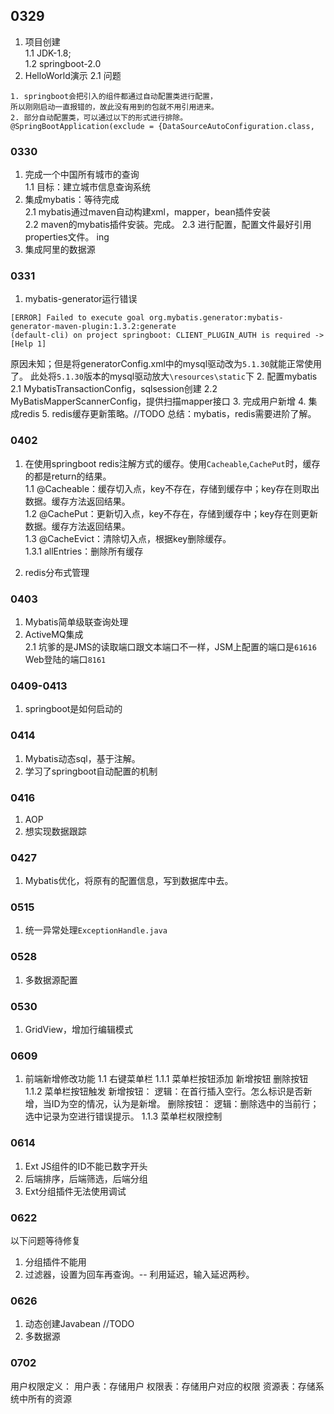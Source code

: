 ## 0329
1. 项目创建 <br>
1.1 JDK-1.8; <br>
1.2 springboot-2.0 <br>
2. HelloWorld演示
2.1 问题
```$xslt
1. springboot会把引入的组件都通过自动配置类进行配置，
所以刚刚启动一直报错的，故此没有用到的包就不用引用进来。
2. 部分自动配置类，可以通过以下的形式进行排除。
@SpringBootApplication(exclude = {DataSourceAutoConfiguration.class,
```

### 0330
1. 完成一个中国所有城市的查询 <br>
1.1 目标：建立城市信息查询系统 <br>
2. 集成mybatis：等待完成 <br> 
2.1 mybatis通过maven自动构建xml，mapper，bean插件安装 <br>
2.2 maven的mybatis插件安装。完成。
2.3 进行配置，配置文件最好引用properties文件。 ing
3. 集成阿里的数据源

### 0331
1. mybatis-generator运行错误
```
[ERROR] Failed to execute goal org.mybatis.generator:mybatis-generator-maven-plugin:1.3.2:generate 
(default-cli) on project springboot: CLIENT_PLUGIN_AUTH is required -> [Help 1]
```
原因未知；但是将generatorConfig.xml中的mysql驱动改为`5.1.30`就能正常使用了。
此处将`5.1.30`版本的mysql驱动放大`\resources\static`下
2. 配置mybatis
2.1 MybatisTransactionConfig，sqlsession创建
2.2 MyBatisMapperScannerConfig，提供扫描mapper接口
3. 完成用户新增
4. 集成redis
5. redis缓存更新策略。//TODO
总结：mybatis，redis需要进阶了解。


### 0402
1. 在使用springboot redis注解方式的缓存。使用`Cacheable`,`CachePut`时，缓存的都是return的结果。 <br>
1.1 @Cacheable：缓存切入点，key不存在，存储到缓存中；key存在则取出数据。缓存方法返回结果。<br> 
1.2 @CachePut：更新切入点，key不存在，存储到缓存中；key存在则更新数据。缓存方法返回结果。<br> 
1.3 @CacheEvict：清除切入点，根据key删除缓存。<br> 
1.3.1 allEntries：删除所有缓存 <br> 

2. redis分布式管理

### 0403
1. Mybatis简单级联查询处理
2. ActiveMQ集成 <br>
2.1 坑爹的是JMS的读取端口跟文本端口不一样，JSM上配置的端口是`61616` Web登陆的端口`8161` <br>

### 0409-0413
1. springboot是如何启动的

### 0414
1. Mybatis动态sql，基于注解。
2. 学习了springboot自动配置的机制

### 0416
1. AOP
2. 想实现数据跟踪

### 0427
1. Mybatis优化，将原有的配置信息，写到数据库中去。

### 0515
1. 统一异常处理`ExceptionHandle.java`

### 0528
1. 多数据源配置

### 0530
1. GridView，增加行编辑模式


### 0609
1. 前端新增修改功能
    1.1 右键菜单栏
        1.1.1 菜单栏按钮添加
            新增按钮
            删除按钮
        1.1.2 菜单栏按钮触发
            新增按钮：
                逻辑：在首行插入空行。怎么标识是否新增，当ID为空的情况，认为是新增。
            删除按钮：
                逻辑：删除选中的当前行；选中记录为空进行错误提示。
        1.1.3 菜单栏权限控制

### 0614
1. Ext JS组件的ID不能已数字开头
2. 后端排序，后端筛选，后端分组
3. Ext分组插件无法使用调试

### 0622
以下问题等待修复
1. 分组插件不能用
2. 过滤器，设置为回车再查询。-- 利用延迟，输入延迟两秒。

### 0626
1. 动态创建Javabean //TODO
2. 多数据源

### 0702
用户权限定义：
    用户表：存储用户
    权限表：存储用户对应的权限
    资源表：存储系统中所有的资源
